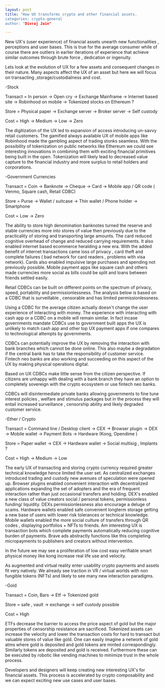 ```yaml
---
layout: post
title: "How UX transforms crypto and other financial assets.
categories: crypto-general
author: "Divraj Jain"

---
```


New UX's (user experience) of financial assets unearth new functionalities , perceptions and user bases. This is true for the average consumer while of course there are outliers in earlier iterations of experience that achieve similar outcomes through brute force , dedication or ingenuity.

Lets look at the evolution of UX for a few assets and consequent changes in their nature. Many aspects affect the UX of an asset but here we will focus on transacting ,storage/custodialness and cost. 

-Stock 

Transact = In person -> Open cry -> Exchange Mainframe -> Internet based site -> Robinhood on mobile -> Tokenized stocks on Ethereum ?

Store = Physical paper -> Exchange server -> Broker server -> Self custody 

Cost = High -> Medium -> Low -> Zero 

The digitization of the UX led to expansion of access introducing un-savvy retail customers. The gamified always available UX of mobile apps like Robinhood made the gambling aspect of trading stonks seamless. With the possibility of tokenization on public networks like Ethereum we could see interesting innovations in combining them with exciting financial primitives being built in the open. Tokenization will likely lead to decreased value capture to the financial industry and more surplus to retail holders and corporations.
    	

-Government Currencies 
 
Transact = Coin -> Banknote -> Cheque -> Card -> Mobile app / QR code ( Venmo, Square cash, Retail CDBC) 

Store = Purse -> Wallet / suitcase -> Thin wallet / Phone holder -> Smartphone  

Cost = Low -> Zero 

The ability to store high denomination banknotes turned the reserve and stable currencies more into stores of value then previously due to the practicality of storing and transporting large amounts. The card reduced cognitive overhead of change and reduced carrying requirements. It also enabled internet based ecommerce heralding a new era. With the added benefit of internet transactions came loss of privacy , card theft and complete failures ( bad network for card readers , problems with visa network). Cards also enabled impulsive large purchases and spending not previously possible. Mobile payment apps like square cash and others made currencies more social as bills could be split and loans between friends settled easily.

Retail CDBCs can be built on different points on the spectrum of privacy, speed,  portability and permissionlessness. The analysis below is based on a CDBC that is surveillable , censorable and has limited permissionlessness.

Using a CDBC for the average citizen actually doesn't change the user experience of interacting with money. The experience with interacting with cash app or a CDBC on a mobile will remain similar. In fact incase governments mandate CDBCs use to government built apps the UX is unlikely to match cash app and other top UX payment apps if one compares to technological attempts by governments.

CDBCs can potentially improve the UX by removing the interaction with bank branches which cannot be done online. This also maybe a degradation if the central bank has to take the responsibility of customer service. Fintech neo banks are also working and succeeding on this aspect of the UX by making physical operations digital.

Based on UX CDBCs make little sense from the citizen perspective. If citizens are unhappy with dealing with a bank branch they have an option to completely sovereign with the crypto ecosystem or use fintech neo banks. 

CDBCs will disintermediate private banks allowing governments to fine tune interest policies , welfare and stimulus packages but in the process they will entail increased surveillance , censorship ability and likely degraded customer service.


-Ether / Crypto

Transact = Command line / Desktop client -> CEX -> Browser plugin -> DEX -> Mobile wallet -> Payment Bots -> Hardware (Kong, Opendime )

Store = Paper wallet -> CEX -> Hardware wallet -> Social multisig , Implants ?

Cost = High -> Medium -> Low 

The early UX of transacting and storing crypto currency required greater technical knowledge hence limited the user set. As centralized exchanges introduced trading and custody new avenues of speculation were opened up. Browser plugins enabled convenient interaction with decentralized applications expanding the set of adopters and the era of frequent interaction rather than just occasional transfers and holding. DEX's  enabled a new class of value creators social / personal tokens, permissionless funding/ liquidity. DEXs permissionlessness also encourage a deluge of scams.  Hardware wallets enabled safe convenient longterm storage getting a new base of users with lower risk tolerances or technical knowledge. Mobile wallets enabled the more social culture of transfers through QR codes , displaying portfolios + NFTs to friends. Am interesting UX is transaction bots which complete payments automatically reducing cognitive burden of payments. Brave ads abstractly functions like this completing micropayments to publishers and creators without intervention.  
    	
In the future we may see a proliferation of low cost easy verifiable smart physical money like kong increase real life use and velocity. 

As augmented and virtual reality enter usability crypto payments and assets fit very natively. We already see traction in VR / virtual worlds with non fungible tokens (NFTs) and likely to see many new interaction paradigms.

-Gold

Transact = Coin, Bars -> Etf -> Tokenized gold 
    	
Store = safe , vault -> exchange -> self custody possible  	

Cost = High 

ETFs decrease the barrier to access the price aspect of gold but the major properties of censorship resistance are sacrificed. Tokenized assets can increase the velocity and lower the transaction costs for hard to transact but valuable stores of value like gold. One can easily imagine a network of gold atms where gold is deposited and gold tokens are minted correspondingly. Similarly tokens are deposited and gold is received. Furthermore these can be executed by robotic like vending machines to minimize trust in the whole process. 

Developers and designers will keep creating new interesting UX's for financial assets. This process is accelerated by crypto composability and we can expect exciting new use cases and user bases. 

